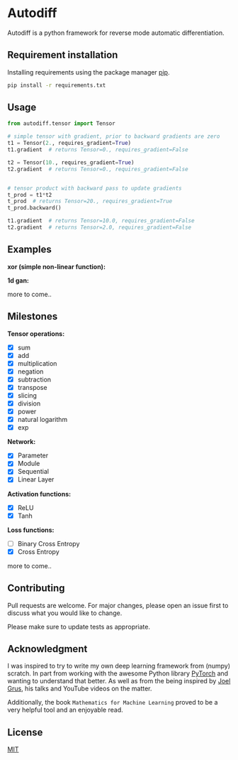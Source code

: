 # Autodiff
Autodiff is a python framework for reverse mode automatic differentiation.

## Requirement installation

Installing requirements using the package manager [pip](https://pip.pypa.io/en/stable/).

```bash
pip install -r requirements.txt
```

## Usage

```python
from autodiff.tensor import Tensor

# simple tensor with gradient, prior to backward gradients are zero
t1 = Tensor(2., requires_gradient=True)
t1.gradient  # returns Tensor=0., requires_gradient=False

t2 = Tensor(10., requires_gradient=True)
t2.gradient  # returns Tensor=0., requires_gradient=False


# tensor product with backward pass to update gradients
t_prod = t1*t2
t_prod  # returns Tensor=20., requires_gradient=True
t_prod.backward()

t1.gradient  # returns Tensor=10.0, requires_gradient=False
t2.gradient  # returns Tensor=2.0, requires_gradient=False

```
## Examples
**xor (simple non-linear function):**

**1d gan:**


more to come..




## Milestones
**Tensor operations:**
- [x] sum
- [x] add
- [x] multiplication
- [x] negation
- [x] subtraction
- [x] transpose
- [x] slicing
- [x] division
- [x] power
- [x] natural logarithm
- [x] exp

**Network:**
- [x] Parameter
- [x] Module
- [x] Sequential
- [x] Linear Layer

**Activation functions:**
- [x] ReLU
- [x] Tanh

**Loss functions:**
- [ ] Binary Cross Entropy
- [x] Cross Entropy

more to come..
## Contributing
Pull requests are welcome. For major changes, please open an issue first to discuss what you would like to change.

Please make sure to update tests as appropriate.

## Acknowledgment
I was inspired to try to write my own deep learning framework from (numpy) scratch. In part from working with the awesome Python library [PyTorch](https://pytorch.org/) and wanting to understand that better. As well as from the being inspired by [Joel Grus](https://joelgrus.com/), his talks
and YouTube videos on the matter.

Additionally, the book `Mathematics for Machine Learning` proved to be a very
helpful tool and an enjoyable read.

## License
[MIT](https://choosealicense.com/licenses/mit/)